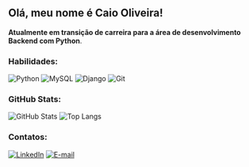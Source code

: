 ## Olá, meu nome é Caio Oliveira!


 <strong>Atualmente em transição de carreira para a área de desenvolvimento Backend com Python</strong>.

  ### Habilidades:
  ![Python](https://img.shields.io/badge/python-3670A0?style=for-the-badge&logo=python&logoColor=ffdd54) ![MySQL](https://img.shields.io/badge/MySQL-00000F?style=for-the-badge&logo=mysql&logoColor=white) ![Django](https://img.shields.io/badge/django-%23092E20.svg?style=for-the-badge&logo=django&logoColor=white) 	![Git](https://img.shields.io/badge/GIT-E44C30?style=for-the-badge&logo=git&logoColor=white)

### GitHub Stats:
![GitHub Stats](https://github-readme-stats.vercel.app/api?username=CaiioOliveiraa&theme=transparent&bg_color=000&border_color=30A3DC&show_icons=true&icon_color=30A3DC&title_color=E94D5F&text_color=FFF&hide_title=true&hide=stars) ![Top Langs](https://github-readme-stats-git-masterrstaa-rickstaa.vercel.app/api/top-langs/?username=CaiioOliveiraa&layout=compact&bg_color=000&border_color=30A3DC&title_color=E94D5F&text_color=FFF)


### Contatos:

[![LinkedIn](https://img.shields.io/badge/LinkedIn-0077B5?style=for-the-badge&logo=linkedin&logoColor=white)](https://www.linkedin.com/in/caiohenrique-oliveira/) [![E-mail](https://img.shields.io/badge/-Email-000?style=for-the-badge&logo=microsoft-outlook&logoColor=007BFF)](mailto:oliveiracaio2@hotmail.com)
